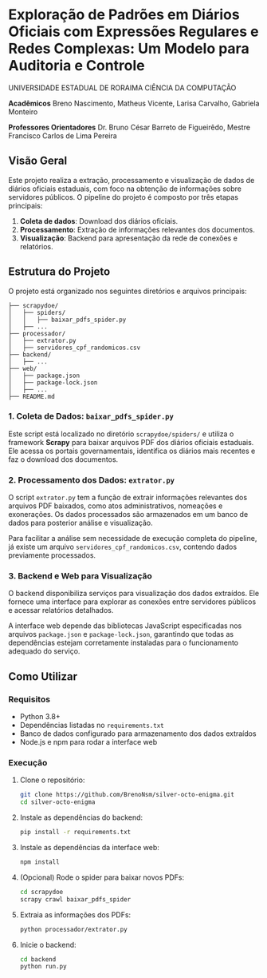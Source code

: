 # Exploração de Padrões em Diários Oficiais com Expressões Regulares e Redes Complexas: Um Modelo para Auditoria e Controle
UNIVERSIDADE ESTADUAL DE RORAIMA 
CIÊNCIA DA COMPUTAÇÃO

**Acadêmicos**
Breno Nascimento,
Matheus Vicente,
Larisa Carvalho,
Gabriela Monteiro

**Professores Orientadores**
Dr. Bruno César Barreto de Figueirêdo,
Mestre Francisco Carlos de Lima Pereira
    

## Visão Geral
Este projeto realiza a extração, processamento e visualização de dados de diários oficiais estaduais, com foco na obtenção de informações sobre servidores públicos. O pipeline do projeto é composto por três etapas principais:

1. **Coleta de dados**: Download dos diários oficiais.
2. **Processamento**: Extração de informações relevantes dos documentos.
3. **Visualização**: Backend para apresentação da rede de conexões e relatórios.

## Estrutura do Projeto

O projeto está organizado nos seguintes diretórios e arquivos principais:

```
├── scrapydoe/
│   ├── spiders/
│   │   ├── baixar_pdfs_spider.py
│   ├── ...
├── processador/
│   ├── extrator.py
│   ├── servidores_cpf_randomicos.csv
├── backend/
│   ├── ...
├── web/
│   ├── package.json
│   ├── package-lock.json
│   ├── ...
├── README.md
```

### 1. Coleta de Dados: `baixar_pdfs_spider.py`
Este script está localizado no diretório `scrapydoe/spiders/` e utiliza o framework **Scrapy** para baixar arquivos PDF dos diários oficiais estaduais. Ele acessa os portais governamentais, identifica os diários mais recentes e faz o download dos documentos.

### 2. Processamento dos Dados: `extrator.py`
O script `extrator.py` tem a função de extrair informações relevantes dos arquivos PDF baixados, como atos administrativos, nomeações e exonerações. Os dados processados são armazenados em um banco de dados para posterior análise e visualização.

Para facilitar a análise sem necessidade de execução completa do pipeline, já existe um arquivo `servidores_cpf_randomicos.csv`, contendo dados previamente processados.

### 3. Backend e Web para Visualização
O backend disponibiliza serviços para visualização dos dados extraídos. Ele fornece uma interface para explorar as conexões entre servidores públicos e acessar relatórios detalhados.

A interface web depende das bibliotecas JavaScript especificadas nos arquivos `package.json` e `package-lock.json`, garantindo que todas as dependências estejam corretamente instaladas para o funcionamento adequado do serviço.

## Como Utilizar

### Requisitos
- Python 3.8+
- Dependências listadas no `requirements.txt`
- Banco de dados configurado para armazenamento dos dados extraídos
- Node.js e npm para rodar a interface web

### Execução
1. Clone o repositório:
   ```sh
   git clone https://github.com/BrenoNsm/silver-octo-enigma.git
   cd silver-octo-enigma
   ```

2. Instale as dependências do backend:
   ```sh
   pip install -r requirements.txt
   ```

3. Instale as dependências da interface web:
   ```sh
   npm install
   ```

4. (Opcional) Rode o spider para baixar novos PDFs:
   ```sh
   cd scrapydoe
   scrapy crawl baixar_pdfs_spider
   ```

5. Extraia as informações dos PDFs:
   ```sh
   python processador/extrator.py
   ```

6. Inicie o backend:
   ```sh
   cd backend
   python run.py
   ```

